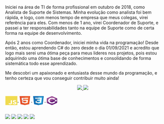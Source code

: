 Iniciei na área de TI de forma profissional em outubro de 2018, como Analista de Suporte de Sistemas. 
Minha evolução como analista foi bem rápida, e logo, com menos tempo de empresa que meus colegas, virei referência para eles. Com menos de 1 ano, 
virei Coordenador de Suporte, e passei a ter responsabilidades tanto na equipe de Suporte como de certa forma na equipe de desenvolvimento. 

Após 2 anos como Coordenador, iniciei minha vida na programação! 
Desde então, estou aprendendo C# do zero desde o dia 01/09/2021 e acredito que logo mais serei uma ótima peça para meus lideres nos projetos,
pois estou adquirindo uma ótima base de conhecimentos e consolidando de forma sistemática todo esse aprendizado. 

Me descobri um apaixonado e entusiasta desse mundo da programação, e tenho certeza que vou conseguir contribuir muito ainda! 

<div align="center">
  <a href="https://github.com/gedeon-arruda">
  <img height="198em" src="https://github-readme-stats.vercel.app/api?username=gedeon-arruda&show_icons=true&theme=dracula&include_all_commits=true&count_private=true"/>
  <img height="198em" src="https://github-readme-stats.vercel.app/api/top-langs/?username=gedeon-arruda&layout=compact&langs_count=7&theme=dracula"/>
</div>
<div style="display: inline_block"><br>
  <img align="center" alt="Rafa-Js" height="30" width="40" src="https://raw.githubusercontent.com/devicons/devicon/master/icons/javascript/javascript-plain.svg">
  <img align="center" alt="Rafa-HTML" height="30" width="40" src="https://raw.githubusercontent.com/devicons/devicon/master/icons/html5/html5-original.svg">
  <img align="center" alt="Rafa-CSS" height="30" width="40" src="https://raw.githubusercontent.com/devicons/devicon/master/icons/css3/css3-original.svg">
  <img align="center" alt="Rafa-Csharp" height="30" width="40" src="https://raw.githubusercontent.com/devicons/devicon/master/icons/csharp/csharp-original.svg">
</div>
  
  ##
 
<div> 
  <a href="https://www.youtube.com/c/CSGODicas" target="_blank"><img src="https://img.shields.io/badge/YouTube-FF0000?style=for-the-badge&logo=youtube&logoColor=white" target="_blank"></a>
  <a href="https://instagram.com/gedeon.arruda" target="_blank"><img src="https://img.shields.io/badge/-Instagram-%23E4405F?style=for-the-badge&logo=instagram&logoColor=white" target="_blank"></a>
 	<a href="https://www.twitch.tv/canalcsgodicas" target="_blank"><img src="https://img.shields.io/badge/Twitch-9146FF?style=for-the-badge&logo=twitch&logoColor=white" target="_blank"></a>
  <a href = "mailto:chesspotente@gmail.com"><img src="https://img.shields.io/badge/-Gmail-%23333?style=for-the-badge&logo=gmail&logoColor=white" target="_blank"></a>
  <a href="https://www.linkedin.com/in/gedeon-arruda-a37a01170/" target="_blank"><img src="https://img.shields.io/badge/-LinkedIn-%230077B5?style=for-the-badge&logo=linkedin&logoColor=white" target="_blank"></a> 
 
</div>

